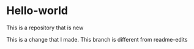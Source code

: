 # Hello-world
This is a repository that is new

This is a change that I made. This branch is different from readme-edits
